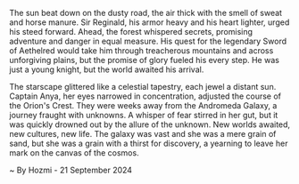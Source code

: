 
The sun beat down on the dusty road, the air thick with the smell of sweat and horse manure.  Sir Reginald, his armor heavy and his heart lighter, urged his steed forward.  Ahead, the forest whispered secrets, promising adventure and danger in equal measure.  His quest for the legendary Sword of Aethelred would take him through treacherous mountains and across unforgiving plains, but the promise of glory fueled his every step.  He was just a young knight, but the world awaited his arrival.

The starscape glittered like a celestial tapestry, each jewel a distant sun.  Captain Anya, her eyes narrowed in concentration, adjusted the course of the Orion's Crest.  They were weeks away from the Andromeda Galaxy, a journey fraught with unknowns.  A whisper of fear stirred in her gut, but it was quickly drowned out by the allure of the unknown.  New worlds awaited, new cultures, new life.  The galaxy was vast and she was a mere grain of sand, but she was a grain with a thirst for discovery, a yearning to leave her mark on the canvas of the cosmos. 

~ By Hozmi - 21 September 2024
